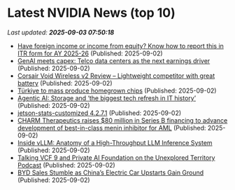 # Latest NVIDIA News (top 10)
_Last updated: **2025-09-03 07:50:18**_

- [Have foreign income or income from equity? Know how to report this in ITR form for AY 2025-26](https://economictimes.indiatimes.com/wealth/tax/have-foreign-income-or-income-from-equity-know-how-to-report-this-in-itr-form-for-ay-2025-26/articleshow/123650627.cms) (Published: 2025-09-02)
- [GenAI meets capex: Telco data centers as the next earnings driver](https://economictimes.indiatimes.com/markets/stocks/news/genai-meets-capex-telco-data-centers-as-the-next-earnings-driver/articleshow/123651051.cms) (Published: 2025-09-02)
- [Corsair Void Wireless v2 Review – Lightweight competitor with great battery](https://wccftech.com/review/corsair-void-wireless-v2-review-lightweight-competitor-with-great-battery/) (Published: 2025-09-02)
- [Türkiye to mass produce homegrown chips](https://www.hurriyetdailynews.com/turkiye-to-mass-produce-homegrown-chips-213140) (Published: 2025-09-02)
- [Agentic AI: Storage and ‘the biggest tech refresh in IT history’](https://www.computerweekly.com/podcast/Agentic-AI-Storage-and-the-biggest-tech-refresh-in-IT-history) (Published: 2025-09-02)
- [jetson-stats-customized 4.2.7.1](https://pypi.org/project/jetson-stats-customized/4.2.7.1/) (Published: 2025-09-02)
- [CHARM Therapeutics raises $80 million in Series B financing to advance development of best-in-class menin inhibitor for AML](https://www.globenewswire.com/news-release/2025/09/02/3142325/0/en/CHARM-Therapeutics-raises-80-million-in-Series-B-financing-to-advance-development-of-best-in-class-menin-inhibitor-for-AML.html) (Published: 2025-09-02)
- [Inside vLLM: Anatomy of a High-Throughput LLM Inference System](https://www.aleksagordic.com/blog/vllm) (Published: 2025-09-02)
- [Talking VCF 9 and Private AI Foundation on the Unexplored Territory Podcast](https://frankdenneman.nl/2025/09/02/talking-vcf-9-and-private-ai-foundation-on-the-unexplored-territory-podcast/) (Published: 2025-09-02)
- [BYD Sales Stumble as China’s Electric Car Upstarts Gain Ground](https://biztoc.com/x/571a351b3bd1edfe) (Published: 2025-09-02)
